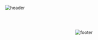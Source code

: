 ![header](https://capsule-render.vercel.app/api?type=waving&&color=gradient&height=120&section=header&fontSize=90)


<div align = "center">


<br/><br/>


![footer](https://capsule-render.vercel.app/api?type=waving&&color=gradient&height=120&section=footer&fontSize=90)

